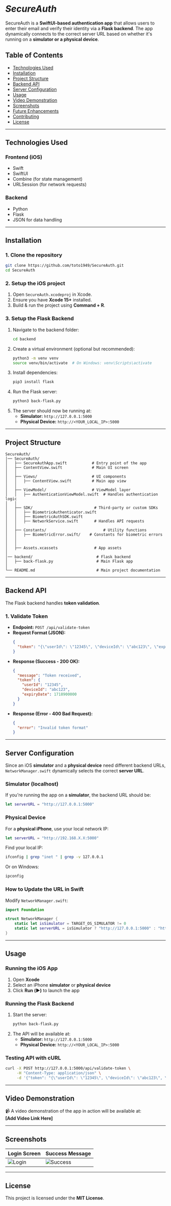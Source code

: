 # *SecureAuth*

SecureAuth is a **SwiftUI-based authentication app** that allows users to enter their email and verify their identity via a **Flask backend**. The app dynamically connects to the correct server URL based on whether it's running on a **simulator or a physical device**.

## **Table of Contents**
- [Technologies Used](#technologies-used)  
- [Installation](#installation)  
- [Project Structure](#project-structure)  
- [Backend API](#backend-api)  
- [Server Configuration](#server-configuration)  
- [Usage](#usage)  
- [Video Demonstration](#video-demonstration)  
- [Screenshots](#screenshots)  
- [Future Enhancements](#future-enhancements)  
- [Contributing](#contributing)  
- [License](#license)  

---

## **Technologies Used**
### **Frontend (iOS)**
- Swift  
- SwiftUI  
- Combine (for state management)  
- URLSession (for network requests)  

### **Backend**
- Python  
- Flask  
- JSON for data handling  

---

## **Installation**
### **1. Clone the repository**
```sh
git clone https://github.com/toto1949/SecureAuth.git
cd SecureAuth
```

### **2. Setup the iOS project**
1. Open `SecureAuth.xcodeproj` in Xcode.  
2. Ensure you have **Xcode 15+** installed.  
3. Build & run the project using **Command + R**.  

### **3. Setup the Flask Backend**
1. Navigate to the backend folder:
   ```sh
   cd backend
   ```
2. Create a virtual environment (optional but recommended):
   ```sh
   python3 -m venv venv
   source venv/bin/activate  # On Windows: venv\Scripts\activate
   ```
3. Install dependencies:
   ```sh
   pip3 install flask
   ```
4. Run the Flask server:
   ```sh
   python3 back-flask.py
   ```
5. The server should now be running at:
   - **Simulator:** `http://127.0.0.1:5000`
   - **Physical Device:** `http://<YOUR_LOCAL_IP>:5000`

---

## **Project Structure**
```
SecureAuth/
│── SecureAuth/                  
│   ├── SecureAuthApp.swift           # Entry point of the app
│   ├── ContentView.swift             # Main UI screen
│   │
│   ├── Views/                        # UI components
│   │   ├── ContentView.swift         # Main app view
│   │
│   ├── ViewModel/                    # ViewModel layer
│   │   ├── AuthenticationViewModel.swift  # Handles authentication logic
│   │
│   ├── SDK/                           # Third-party or custom SDKs
│   │   ├── BiometricAuthenticator.swift 
│   │   ├── BiometricAuthSDK.swift     
│   │   ├── NetworkService.swift       # Handles API requests
│   │
│   ├── Constants/                         # Utility functions
│   │   ├── BiometricError.swift/    # Constants for biometric errors             
│   │
│   │
│   ├── Assets.xcassets                # App assets
│
│── backend/                            # Flask backend
│   ├── back-flask.py                   # Main Flask app
│
└── README.md                           # Main project documentation

```

---

## **Backend API**
The Flask backend handles **token validation**.

### **1. Validate Token**
- **Endpoint:** `POST /api/validate-token`  
- **Request Format (JSON):**
  ```json
  {
    "token": "{\"userId\": \"12345\", \"deviceId\": \"abc123\", \"expiryDate\": 1718900000}"
  }
  ```
- **Response (Success - 200 OK):**
  ```json
  {
    "message": "Token received",
    "token": {
      "userId": "12345",
      "deviceId": "abc123",
      "expiryDate": 1718900000
    }
  }
  ```
- **Response (Error - 400 Bad Request):**
  ```json
  {
    "error": "Invalid token format"
  }
  ```

---

## **Server Configuration**
Since an iOS **simulator** and a **physical device** need different backend URLs, `NetworkManager.swift` dynamically selects the correct **server URL**.

### **Simulator (localhost)**
If you're running the app on a **simulator**, the backend URL should be:
```swift
let serverURL = "http://127.0.0.1:5000"
```

### **Physical Device**
For a **physical iPhone**, use your local network IP:
```swift
let serverURL = "http://192.168.X.X:5000"
```
Find your local IP:
```sh
ifconfig | grep "inet " | grep -v 127.0.0.1
```
Or on Windows:
```sh
ipconfig
```

### **How to Update the URL in Swift**
Modify `NetworkManager.swift`:
```swift
import Foundation

struct NetworkManager {
    static let isSimulator = TARGET_OS_SIMULATOR != 0
    static let serverURL = isSimulator ? "http://127.0.0.1:5000" : "http://192.168.X.X:5000"
}
```

---

## **Usage**
### **Running the iOS App**
1. Open **Xcode**  
2. Select an iPhone **simulator** or **physical device**  
3. Click **Run (▶️)** to launch the app  

### **Running the Flask Backend**
1. Start the server:
   ```sh
   python back-flask.py
   ```
2. The API will be available at:
   - **Simulator:** `http://127.0.0.1:5000`
   - **Physical Device:** `http://<YOUR_LOCAL_IP>:5000`

### **Testing API with cURL**
```sh
curl -X POST http://127.0.0.1:5000/api/validate-token \
     -H "Content-Type: application/json" \
     -d '{"token": "{\"userId\": \"12345\", \"deviceId\": \"abc123\", \"expiryDate\": 1718900000}"}'
```

---

## **Video Demonstration**
📹 A video demonstration of the app in action will be available at:  
**[Add Video Link Here]**  

---

## **Screenshots**
| Login Screen | Success Message |
|--------------|---------------|
| ![Login](https://via.placeholder.com/200) | ![Success](https://via.placeholder.com/200) |


---

## **License**
This project is licensed under the **MIT License**.  